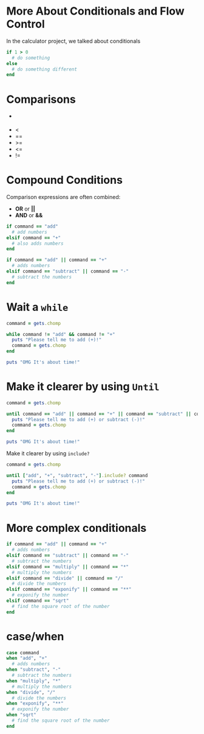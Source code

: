 More About Conditionals and Flow Control
=======================

In the calculator project, we talked about conditionals

```ruby
if 1 > 0
  # do something
else
  # do something different
end
```
Comparisons
===========

- >
- <
- ==
- \>=
- <=
- !=


Compound Conditions
===================

Comparison expressions are often combined:

+ **OR** or **||**
+ **AND** or **&&**

```ruby
if command == "add"
  # add numbers
elsif command == "+"
  # also adds numbers
end
```

```ruby
if command == "add" || command == "+"
  # adds numbers
elsif command == "subtract" || command == "-"
  # subtract the numbers
end
```

Wait a ```while```
=============

```ruby
command = gets.chomp

while command != "add" && command != "+"
  puts "Please tell me to add (+)!"
  command = gets.chomp
end

puts "OMG It's about time!"
```


Make it clearer by using ```Until```
==================

```ruby
command = gets.chomp

until command == "add" || command == "+" || command == "subtract" || command == "-"
  puts "Please tell me to add (+) or subtract (-)!"
  command = gets.chomp
end

puts "OMG It's about time!"
```

Make it clearer by using `include?`

```ruby
command = gets.chomp

until ["add", "+", "subtract", "-"].include? command
  puts "Please tell me to add (+) or subtract (-)!"
  command = gets.chomp
end

puts "OMG It's about time!"
```

More complex conditionals
==================

```ruby
if command == "add" || command == "+"
  # adds numbers
elsif command == "subtract" || command == "-"
  # subtract the numbers
elsif command == "multiply" || command == "*"
  # multiply the numbers
elsif command == "divide" || command == "/"
  # divide the numbers
elsif command == "exponify" || command == "**"
  # exponify the number
elsif command == "sqrt"
  # find the square root of the number
end
```

case/when
==================

```ruby
case command
when "add", "+"
  # adds numbers
when "subtract", "-"
  # subtract the numbers
when "multiply", "*"
  # multiply the numbers
when "divide", "/"
  # divide the numbers
when "exponify", "**"
  # exponify the number
when "sqrt"
  # find the square root of the number
end
```
